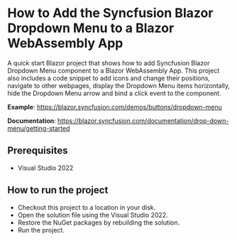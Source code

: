 # How to Add the Syncfusion Blazor Dropdown Menu to a Blazor WebAssembly App

A quick start Blazor project that shows how to add Syncfusion Blazor Dropdown Menu component to a Blazor WebAssembly App. This project also includes a code snippet to add icons and change their positions, navigate to other webpages, display the Dropdown Menu items horizontally, hide the Dropdown Menu arrow and bind a click event to the component.

**Example**: https://blazor.syncfusion.com/demos/buttons/dropdown-menu

**Documentation**: https://blazor.syncfusion.com/documentation/drop-down-menu/getting-started

## Prerequisites

* Visual Studio 2022

## How to run the project

* Checkout this project to a location in your disk.
* Open the solution file using the Visual Studio 2022.
* Restore the NuGet packages by rebuilding the solution.
* Run the project.

